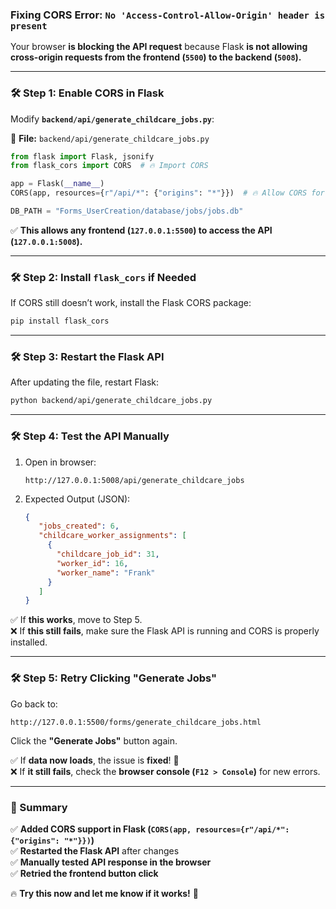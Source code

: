 ### **Fixing CORS Error: `No 'Access-Control-Allow-Origin' header is present`**

Your browser **is blocking the API request** because Flask **is not allowing cross-origin requests from the frontend (`5500`) to the backend (`5008`).**

---

### **🛠 Step 1: Enable CORS in Flask**

Modify **`backend/api/generate_childcare_jobs.py`**:

📂 **File:** `backend/api/generate_childcare_jobs.py`

```python
from flask import Flask, jsonify
from flask_cors import CORS  # 🔥 Import CORS

app = Flask(__name__)
CORS(app, resources={r"/api/*": {"origins": "*"}})  # 🔥 Allow CORS for all /api/* endpoints

DB_PATH = "Forms_UserCreation/database/jobs/jobs.db"
```

✅ **This allows any frontend (`127.0.0.1:5500`) to access the API (`127.0.0.1:5008`).**

---

### **🛠 Step 2: Install `flask_cors` if Needed**

If CORS still doesn’t work, install the Flask CORS package:

```sh
pip install flask_cors
```

---

### **🛠 Step 3: Restart the Flask API**

After updating the file, restart Flask:

```sh
python backend/api/generate_childcare_jobs.py
```

---

### **🛠 Step 4: Test the API Manually**

1. Open in browser:
    
    ```
    http://127.0.0.1:5008/api/generate_childcare_jobs
    ```
    
2. Expected Output (JSON):
    
    ```json
    {
       "jobs_created": 6,
       "childcare_worker_assignments": [
         {
           "childcare_job_id": 31,
           "worker_id": 16,
           "worker_name": "Frank"
         }
       ]
    }
    ```
    

✅ If **this works**, move to Step 5.  
❌ If **this still fails**, make sure the Flask API is running and CORS is properly installed.

---

### **🛠 Step 5: Retry Clicking "Generate Jobs"**

Go back to:

```
http://127.0.0.1:5500/forms/generate_childcare_jobs.html
```

Click the **"Generate Jobs"** button again.

✅ If **data now loads**, the issue is **fixed**! 🎉  
❌ If **it still fails**, check the **browser console (`F12 > Console`)** for new errors.

---

### **🚀 Summary**

✅ **Added CORS support in Flask (`CORS(app, resources={r"/api/*": {"origins": "*"}})`)**  
✅ **Restarted the Flask API** after changes  
✅ **Manually tested API response in the browser**  
✅ **Retried the frontend button click**

🔥 **Try this now and let me know if it works!** 🚀